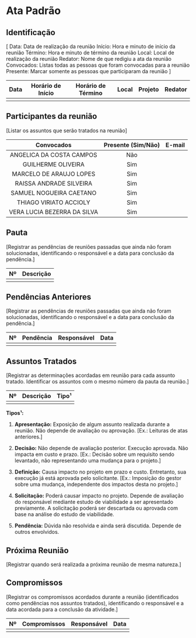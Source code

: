 # Ata Padrão

## Identificação

[ Data: Data de realização da reunião
Início: Hora e minuto de início da reunião
Término: Hora e minuto de término da reunião
Local: Local de realização da reunião
Redator: Nome de que redigiu a ata da reunião
Convocados: Listas todas as pessoas que foram convocadas para a reunião
Presente: Marcar somente as pessoas que participaram da reunião
]

| Data | Horário de Início | Horário de Término | Local | Projeto | Redator |
|:----:|:-----------------:|:------------------:|:-----:|:-------:|:-------:|
|      |                   |                    |       |         |         |

## Participantes da reunião

[Listar os assuntos que serão tratados na reunião]

| Convocados | Presente (Sim/Não) | E-mail |
|:----------:|:------------------:|:------:|
| ANGELICA DA COSTA CAMPOS | Não |  |
| GUILHERME OLIVEIRA | Sim |  |
| MARCELO DE ARAUJO LOPES | Sim |  |
| RAISSA ANDRADE SILVEIRA | Sim |  |
| SAMUEL NOGUEIRA CAETANO | Sim |  |
| THIAGO VIRIATO ACCIOLY | Sim |  |
| VERA LUCIA BEZERRA DA SILVA | Sim |  |

## Pauta

[Registrar as pendências de reuniões passadas que ainda não foram solucionadas, identificando o responsável e a data para conclusão da pendência.]

| Nº | Descrição |
|:--:|:---------:|
|    |           |

## Pendências Anteriores

[Registrar as pendências de reuniões passadas que ainda não foram solucionadas, identificando o responsável e a data para conclusão da pendência.]

| Nº | Pendência | Responsável | Data |
|:--:|:---------:|:-----------:|:----:|
|    |           |             |      |

## Assuntos Tratados

[Registrar as determinações acordadas em reunião para cada assunto tratado. Identificar os assuntos com o mesmo número da pauta da reunião.]

| Nº | Descrição | Tipo¹ |
|:--:|:---------:|:-----:|
|    |           |       |

**Tipos¹:**

1. **Apresentação:** Exposição de algum assunto realizada durante a reunião. Não depende de avaliação ou aprovação. [Ex.: Leituras de atas anteriores.]

2. **Decisão:** Não depende de avaliação posterior. Execução aprovada. Não impacta em custo e prazo. [Ex.: Decisão sobre um requisito sendo levantado, não representando uma mudança para o projeto.]

3. **Definição:** Causa impacto no projeto em prazo e custo. Entretanto, sua execução já está aprovada pelo solicitante. [Ex.: Imposição do gestor sobre uma mudança, independente dos impactos desta no projeto.]

4. **Solicitação:** Poderá causar impacto no projeto. Depende de avaliação do responsável mediante estudo de viabilidade a ser apresentado previamente. A solicitação poderá ser descartada ou aprovada com base na análise do estudo de viabilidade.

5. **Pendência:** Dúvida não resolvida e ainda será discutida. Depende de outros envolvidos.

## Próxima Reunião

[Registrar quando será realizada a próxima reunião de mesma natureza.]

## Compromissos

[Registrar os compromissos acordados durante a reunião (identificados como pendências nos assuntos tratados), identificando o responsável e a data acordada para a conclusão da atividade.]

| Nº | Compromissos | Responsável | Data |
|:--:|:------------:|:-----------:|:----:|
|    |              |             |      |